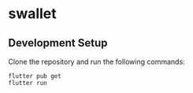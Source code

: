 # swallet


## Development Setup
Clone the repository and run the following commands:
```
flutter pub get
flutter run
```


